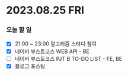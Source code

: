 # 2023.08.25 FRI

### 오늘 할 일
* [x] 21:00 ~ 23:00 알고리즘 스터디 참여
* [x] 네이버 부스트코스 WEB API - BE
* [ ] 네이버 부스트코스 PJT B TO-DO LIST - FE, BE
* [x] 블로그 포스팅